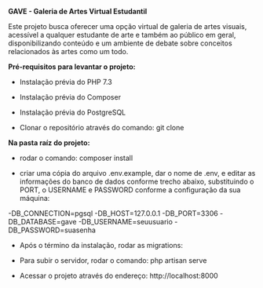 **GAVE - Galeria de Artes Virtual Estudantil**

Este projeto busca oferecer uma opção virtual de galeria de artes visuais, acessível a qualquer estudante de arte e também ao público em geral, disponibilizando conteúdo e um ambiente de debate sobre conceitos relacionados às artes como um todo.

**Pré-requisitos para levantar o projeto:**

- Instalação prévia do PHP 7.3

- Instalação prévia do Composer

- Instalação prévia do PostgreSQL

- Clonar o repositório através do comando: git clone

**Na pasta raíz do projeto:**

- rodar o comando: composer install

- criar uma cópia do arquivo .env.example, dar o nome de .env, e editar as informações do banco de dados conforme trecho abaixo, substituindo o PORT, o USERNAME e PASSWORD conforme a configuração da sua máquina:

-DB_CONNECTION=pgsql
-DB_HOST=127.0.0.1
-DB_PORT=3306
-DB_DATABASE=gave
-DB_USERNAME=seuusuario
-DB_PASSWORD=suasenha

- Após o término da instalação, rodar as migrations:

- Para subir o servidor, rodar o comando: php artisan serve

- Acessar o projeto através do endereço: http://localhost:8000

